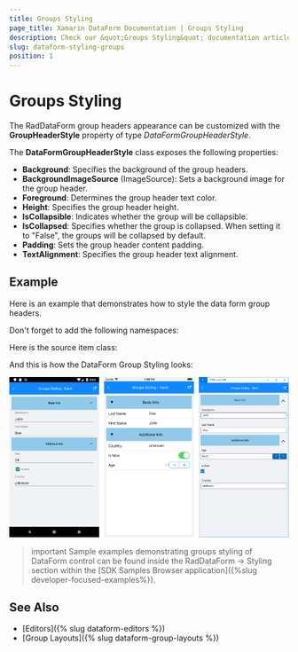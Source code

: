 ```yaml
---
title: Groups Styling
page_title: Xamarin DataForm Documentation | Groups Styling
description: Check our &quot;Groups Styling&quot; documentation article for Telerik DataForm for Xamarin control.
slug: dataform-styling-groups
position: 1
---
```


# Groups Styling


The RadDataForm group headers appearance can be customized with the **GroupHeaderStyle** property of type *DataFormGroupHeaderStyle*.

The **DataFormGroupHeaderStyle** class exposes the following properties:  

- **Background**: Specifies the background of the group headers.
- **BackgroundImageSource** (ImageSource): Sets a background image for the group header.
- **Foreground**: Determines the group header text color.
- **Height**: Specifies the group header height.
- **IsCollapsible**: Indicates whether the group will be collapsible.
- **IsCollapsed**: Specifies whether the group is collapsed. When setting it to "False", the groups will be collapsed by default.
- **Padding**: Sets the group header content padding.
- **TextAlignment**: Specifies the group header text alignment.

## Example

Here is an example that demonstrates how to style the data form group headers.

<snippet id='dataform-styling-groups-xaml'/>
<snippet id='dataform-styling-groups-csharp'/>

Don't forget to add the following namespaces:

<snippet id='xmlns-telerikdataform'/>
<snippet id='ns-telerikdataform'/>

Here is the source item class:

<snippet id='dataform-styling-groups-dataitem'/>

And this is how the DataForm Group Styling looks:

![](images/dataform-styling-groups.png)

>important Sample examples demonstrating groups styling of DataForm control can be found inside the RadDataForm -> Styling section within the [SDK Samples Browser application]({%slug developer-focused-examples%}).

## See Also

- [Editors]({% slug dataform-editors %})
- [Group Layouts]({% slug dataform-group-layouts %})